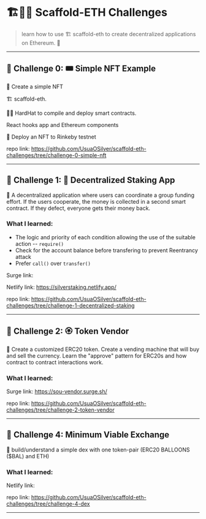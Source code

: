 # 🏗👷🏾 Scaffold-ETH Challenges

> learn how to use 🏗 scaffold-eth to create decentralized applications on Ethereum. 🚀

---

## 🚩 Challenge 0: 🎟 Simple NFT Example

🎫 Create a simple NFT

🏗 scaffold-eth.  

👷‍♀️ HardHat to compile and deploy smart contracts. 

React hooks app and Ethereum components

🚀 Deploy an NFT to Rinkeby testnet 

repo link: https://github.com/UsuaOSilver/scaffold-eth-challenges/tree/challenge-0-simple-nft

---

## 🚩 Challenge 1: 🥩 Decentralized Staking App

🦸 A decentralized application where users can coordinate a group funding effort. 
If the users cooperate, the money is collected in a second smart contract. 
If they defect, everyone gets their money back.

### What I learned:
- The logic and priority of each condition allowing the use of the suitable action -- `require()` 
- Check for the account balance before transfering to prevent Reentrancy attack
- Prefer `call()` over `transfer()`

Surge link:

Netlify link: https://silverstaking.netlify.app/

repo link: https://github.com/UsuaOSilver/scaffold-eth-challenges/tree/challenge-1-decentralized-staking

---

## 🚩 Challenge 2: 🏵 Token Vendor

🤖 Create a customized ERC20 token. 
Create a vending machine that will buy and sell the currency. 
Learn the "approve" pattern for ERC20s and how contract to contract interactions work.

### What I learned:

Surge link: https://sou-vendor.surge.sh/

repo link: https://github.com/UsuaOSilver/scaffold-eth-challenges/tree/challenge-2-token-vendor

---

## 🚩 Challenge 4: Minimum Viable Exchange

🎰 build/understand a simple dex with one token-pair (ERC20 BALLOONS ($BAL) and ETH)

### What I learned:

Netlify link:

repo link: https://github.com/UsuaOSilver/scaffold-eth-challenges/tree/challenge-4-dex

---

